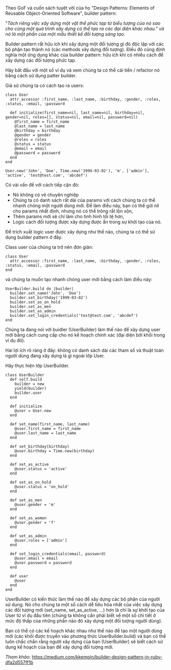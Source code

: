 Theo GoF và cuốn sách tuyệt vời của họ "Design Patterns: Elements of Reusable Object-Oriented Software", builder pattern:

"*Tách riêng việc xây dựng một vật thể phức tạp từ biểu tượng của nó sao cho cùng một quá trình xây dựng có thể tạo ra các đại diện khác nhau."
và nó là một phần của một mẫu thiết kế đối tượng sáng tạo*.

Builder pattern rất hữu ích khi xây dựng một đối tượng gì đó độc lập với các bộ phận tạo thành nó (các methods xây dựng đối tượng). Điều đó cũng định nghĩa một ứng dụng khác của builder pattern: hữu ích khi có nhiều cách để xây dựng các đối tượng phức tạp.

Hãy bắt đầu với một số ví dụ và xem chúng ta có thể cải tiến / refactor nó bằng cách sử dụng patter builder.

Giả sử chúng ta có cách tạo ra users:

```
class User
  attr_accessor :first_name, :last_name, :birthday, :gender, :roles, :status, :email, :password

  def initialize(first_name=nil, last_name=nil, birthday=nil, gender=nil, roles=[], status=nil, email=nil, password=nil)
    @first_name = first_name
    @last_name = last_name
    @birthday = birthday
    @gender = gender
    @roles = roles
    @status = status
    @email = email
    @password = password
  end
end

User.new('John', 'Doe', Time.new('1999-03-02'), 'm', ['admin'], 'active', 'test@test.com', 'abcdef')
```

Có vài vấn đề với cách tiếp cận đó:

* Nó không có vẻ chuyên nghiệp
* Chúng ta có danh sách rất dài của params với cách chúng ta có thể nhanh chóng một người dùng mới. Để làm điều này, bạn có thể gửi nil cho params nhất định, nhưng nó có thể trông rất lộn xộn,
* Thêm params mới sẽ chỉ làm cho tình hình tồi tệ hơn,
* Logic cách đối tượng được xây dựng được ẩn trong sự khởi tạo của nó.


Để trích xuất logic user được xây dựng như thế nào, chúng ta có thể sử dụng builder pattern ở đây.

Class user của chúng ta trở nên đơn giản:

```
class User
  attr_accessor :first_name, :last_name, :birthday, :gender, :roles, :status, :email, :password
end
```

và chúng ta muốn tạo nhanh chóng user mới bằng cách làm điều này:

```
UserBuilder.build do |builder|
  builder.set_name('John', 'Doe')
  builder.set_birthday('1999-03-02')
  builder.set_as_on_hold
  builder.set_as_men
  builder.set_as_admin
  builder.set_login_credentials('test@test.com', 'abcdef')
end
```

Chúng ta đang nói với buidler (UserBuilder) làm thế nào để xây dựng user mới bằng cách cung cấp cho nó kế hoạch chính xác (đại diện bởi khối trong ví dụ đó).

Hai lợi ích rõ ràng ở đây: không có danh sách dài các tham số và thuật toán người dùng đang xây dựng là gì ngoài lớp User.

Hãy thực hiện lớp UserBuilder.

```
class UserBuilder
  def self.build
    builder = new
    yield(builder)
    builder.user
  end

  def initialize
    @user = User.new
  end

  def set_name(first_name, last_name)
    @user.first_name = first_name
    @user.last_name = last_name
  end

  def set_birthday(birthday)
    @user.birthday = Time.new(birthday)
  end

  def set_as_active
    @user.status = 'active'
  end

  def set_as_on_hold
    @user.status = 'on_hold'
  end

  def set_as_men
    @user.gender = 'm'
  end

  def set_as_women
    @user.gender = 'f'
  end

  def set_as_admin
    @user.roles = ['admin']
  end

  def set_login_credentials(email, password)
    @user.email = email
    @user.password = password
  end

  def user
    @user
  end
end
```

UserBuilder có kiến thức làm thế nào để xây dựng các bộ phận của người sử dụng. Nó cho chúng ta một số cách dễ tiêu hóa nhất của việc xây dựng các đối tượng mới (set_name, set_as_active, ...) hơn là chỉ là sự khởi tạo của User từ ví dụ đầu tiên (chúng ta không cần phải biết về một số chi tiết ở mức độ thấp của những phần nào đó xây dựng một đối tượng người dùng).

Bạn có thể có các kế hoạch khác nhau như thế nào để tạo một người dùng mới (các khối được truyền vào phương thức UserBuilder.build) và bạn có thể luôn chắc chắn rằng người xây dựng của bạn (UserBuilder) sẽ biết cách sử dụng kế hoạch của bạn để xây dựng đối tượng mới.

*Tham khảo*:
https://medium.com/kkempin/builder-design-pattern-in-ruby-dfa2d557ff1b